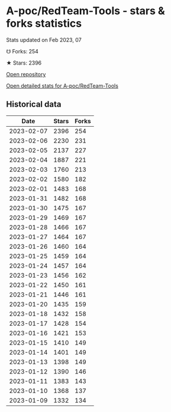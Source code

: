 # A-poc/RedTeam-Tools - stars & forks statistics

Stats updated on Feb 2023, 07

☋ Forks: 254

★ Stars: 2396

[Open repository](https://github.com/A-poc/RedTeam-Tools)

[Open detailed stats for A-poc/RedTeam-Tools](https://reviewgithub.com/rep/A-poc/RedTeam-Tools)

## Historical data
| Date | Stars | Forks |
|------|-------|-------|
| 2023-02-07 | 2396 | 254 | 
| 2023-02-06 | 2230 | 231 | 
| 2023-02-05 | 2137 | 227 | 
| 2023-02-04 | 1887 | 221 | 
| 2023-02-03 | 1760 | 213 | 
| 2023-02-02 | 1580 | 182 | 
| 2023-02-01 | 1483 | 168 | 
| 2023-01-31 | 1482 | 168 | 
| 2023-01-30 | 1475 | 167 | 
| 2023-01-29 | 1469 | 167 | 
| 2023-01-28 | 1466 | 167 | 
| 2023-01-27 | 1464 | 167 | 
| 2023-01-26 | 1460 | 164 | 
| 2023-01-25 | 1459 | 164 | 
| 2023-01-24 | 1457 | 164 | 
| 2023-01-23 | 1456 | 162 | 
| 2023-01-22 | 1450 | 161 | 
| 2023-01-21 | 1446 | 161 | 
| 2023-01-20 | 1435 | 159 | 
| 2023-01-18 | 1432 | 158 | 
| 2023-01-17 | 1428 | 154 | 
| 2023-01-16 | 1421 | 153 | 
| 2023-01-15 | 1410 | 149 | 
| 2023-01-14 | 1401 | 149 | 
| 2023-01-13 | 1398 | 149 | 
| 2023-01-12 | 1390 | 146 | 
| 2023-01-11 | 1383 | 143 | 
| 2023-01-10 | 1368 | 137 | 
| 2023-01-09 | 1332 | 134 | 


